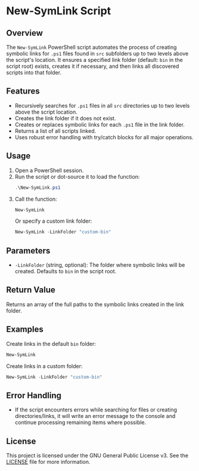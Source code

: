 # New-SymLink Script

## Overview

The `New-SymLink` PowerShell script automates the process of creating symbolic links for `.ps1` files found in `src` subfolders up to two levels above the script's location. It ensures a specified link folder (default: `bin` in the script root) exists, creates it if necessary, and then links all discovered scripts into that folder.

## Features

- Recursively searches for `.ps1` files in all `src` directories up to two levels above the script location.
- Creates the link folder if it does not exist.
- Creates or replaces symbolic links for each `.ps1` file in the link folder.
- Returns a list of all scripts linked.
- Uses robust error handling with try/catch blocks for all major operations.

## Usage

1. Open a PowerShell session.
2. Run the script or dot-source it to load the function:
   ```powershell
   .\New-SymLink.ps1
   ```
3. Call the function:
   ```powershell
   New-SymLink
   ```
   Or specify a custom link folder:
   ```powershell
   New-SymLink -LinkFolder "custom-bin"
   ```

## Parameters

- `-LinkFolder` (string, optional): The folder where symbolic links will be created. Defaults to `bin` in the script root.

## Return Value

Returns an array of the full paths to the symbolic links created in the link folder.

## Examples

Create links in the default `bin` folder:
```powershell
New-SymLink
```

Create links in a custom folder:
```powershell
New-SymLink -LinkFolder "custom-bin"
```

## Error Handling

- If the script encounters errors while searching for files or creating directories/links, it will write an error message to the console and continue processing remaining items where possible.

## License

This project is licensed under the GNU General Public License v3. See the [LICENSE](../LICENSE) file for more information.
